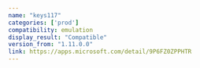 ```yaml
---
name: "keys117"
categories: ['prod']
compatibility: emulation
display_result: "Compatible"
version_from: "1.11.0.0"
link: https://apps.microsoft.com/detail/9P6FZ0ZPPHTR
---
```

